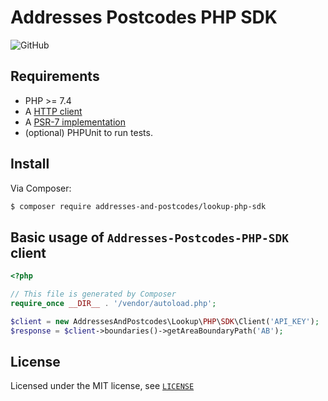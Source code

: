 # Addresses Postcodes PHP SDK

![GitHub](https://img.shields.io/github/license/Addresses-and-Postcodes/Addresses-Postcodes-PHP-SDK)

## Requirements

* PHP >= 7.4
* A [HTTP client](https://packagist.org/providers/php-http/client-implementation)
* A [PSR-7 implementation](https://packagist.org/providers/psr/http-message-implementation)
* (optional) PHPUnit to run tests.

## Install

Via Composer:

```bash
$ composer require addresses-and-postcodes/lookup-php-sdk
```

## Basic usage of `Addresses-Postcodes-PHP-SDK` client

```php
<?php

// This file is generated by Composer
require_once __DIR__ . '/vendor/autoload.php';

$client = new AddressesAndPostcodes\Lookup\PHP\SDK\Client('API_KEY');
$response = $client->boundaries()->getAreaBoundaryPath('AB');
```

## License

Licensed under the MIT license, see [`LICENSE`](LICENSE.md)
